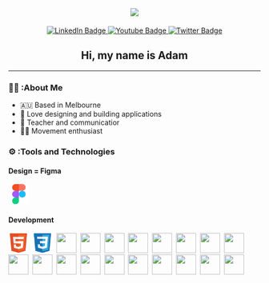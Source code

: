 <div align="center">
 
  <img src="https://media.giphy.com/media/gyZL85juekfnY4ycWq/giphy.gif"/>
</div>

<br>

<div id="badges" align="center">
  <a href="https://linkedin.com/in/adam-ralph-333709242">
    <img src="https://img.shields.io/badge/LinkedIn-blue?style=for-the-badge&logo=linkedin&logoColor=white" alt="LinkedIn Badge"/>
  </a>
  <a href="https://www.youtube.com/channel/UCRMH3kvPD8o1Khssr4A8EWg">
    <img src="https://img.shields.io/badge/YouTube-red?style=for-the-badge&logo=youtube&logoColor=white" alt="Youtube Badge"/>
  </a>
  <a href="https://twitter.com/adamjralph">
    <img src="https://img.shields.io/badge/Twitter-blue?style=for-the-badge&logo=twitter&logoColor=white" alt="Twitter Badge"/>
  </a>
</div>
<h2 align="center">Hi, my name is Adam</h2>

---

### :technologist: :About Me

- :australia: Based in Melbourne
- :hammer: Love designing and building applications
- :open_book: Teacher and communicatior
- :man_cartwheeling: Movement enthusiast

### :gear: :Tools and Technologies

#### Design = Figma

<img src="https://github.com/devicons/devicon/blob/master/icons/figma/figma-original.svg" title="Figma" alt="Figma" width="40" height="40" >&nbsp;

#### Development

<img src="https://github.com/devicons/devicon/blob/master/icons/html5/html5-original.svg" title="html5" alt="html5" width="40" height="40">&nbsp;
<img src="https://github.com/devicons/devicon/blob/master/icons/css3/css3-original.svg" title="css" alt="css" width="40" height="40">&nbsp;
<img src="" title="" alt="" width="40" height="40">&nbsp;
<img src="" title="" alt="" width="40" height="40">&nbsp;
<img src="" title="" alt="" width="40" height="40">&nbsp;
<img src="" title="" alt="" width="40" height="40">&nbsp;
<img src="" title="" alt="" width="40" height="40">&nbsp;
<img src="" title="" alt="" width="40" height="40">&nbsp;
<img src="" title="" alt="" width="40" height="40">&nbsp;
<img src="" title="" alt="" width="40" height="40">&nbsp;
<img src="" title="" alt="" width="40" height="40">&nbsp;
<img src="" title="" alt="" width="40" height="40">&nbsp;
<img src="" title="" alt="" width="40" height="40">&nbsp;
<img src="" title="" alt="" width="40" height="40">&nbsp;
<img src="" title="" alt="" width="40" height="40">&nbsp;
<img src="" title="" alt="" width="40" height="40">&nbsp;
<img src="" title="" alt="" width="40" height="40">&nbsp;
<img src="" title="" alt="" width="40" height="40">&nbsp;
<img src="" title="" alt="" width="40" height="40">&nbsp;
<img src="" title="" alt="" width="40" height="40">&nbsp;

